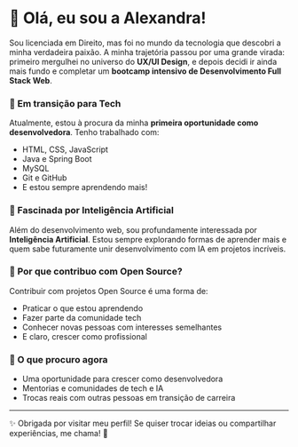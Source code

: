 # 👋 Olá, eu sou a Alexandra!

Sou licenciada em Direito, mas foi no mundo da tecnologia que descobri a minha verdadeira paixão. A minha trajetória passou por uma grande virada: primeiro mergulhei no universo do **UX/UI Design**, e depois decidi ir ainda mais fundo e completar um **bootcamp intensivo de Desenvolvimento Full Stack Web**.

### 🚀 Em transição para Tech

Atualmente, estou à procura da minha **primeira oportunidade como desenvolvedora**. Tenho trabalhado com:

- HTML, CSS, JavaScript  
- Java e Spring Boot  
- MySQL  
- Git e GitHub  
- E estou sempre aprendendo mais!

### 🤖 Fascinada por Inteligência Artificial

Além do desenvolvimento web, sou profundamente interessada por **Inteligência Artificial**. Estou sempre explorando formas de aprender mais e quem sabe futuramente unir desenvolvimento com IA em projetos incríveis.

### 💬 Por que contribuo com Open Source?

Contribuir com projetos Open Source é uma forma de:
- Praticar o que estou aprendendo
- Fazer parte da comunidade tech
- Conhecer novas pessoas com interesses semelhantes
- E claro, crescer como profissional

### 🌱 O que procuro agora

- Uma oportunidade para crescer como desenvolvedora
- Mentorias e comunidades de tech e IA
- Trocas reais com outras pessoas em transição de carreira

---

✨ Obrigada por visitar meu perfil! Se quiser trocar ideias ou compartilhar experiências, me chama! 🚀
